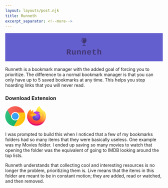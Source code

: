 ```yaml
---
layout: layouts/post.njk
title: Runneth
excerpt_separator: <!--more-->
---
```


![logo](/img/runneth_banner.png)

Runneth is a bookmark manager with the added goal of forcing you to prioritize. The difference to a normal bookmark manager is that you can only have up to 5 saved bookmarks at any time. This helps you stop hoarding links that you will never read.

<div class='my-4'>
    <h3 class="font-semibold">Download Extension</h3>
    <div class="flex space-x-3">
        <a href="https://chrome.google.com/webstore/detail/dmihmacgmljciebmenpanbfkllboajkl" target="_blank" rel="noopener"><img src='/img/chrome.png' alt="chrome logo"/></a>
        <a href="https://addons.mozilla.org/en-US/firefox/addon/runneth/?src=search" target="_blank" rel="noopener" ><img src='/img/firefox.png' alt="firefox logo"/></a>
    </div>
</div>
<!--more-->

I was prompted to build this when I noticed that a few of my bookmarks folders had so many items that they were basically useless.
One example was my Movies folder. I ended up saving so many movies to watch that opening the folder was the equivalent of going to IMDB looking around the top lists.

Runneth understands that collecting cool and interesting resources is no longer the problem, prioritizing them is. Live means that the items in this folder are meant to be in constant motion; they are added, read or watched, and then removed.
